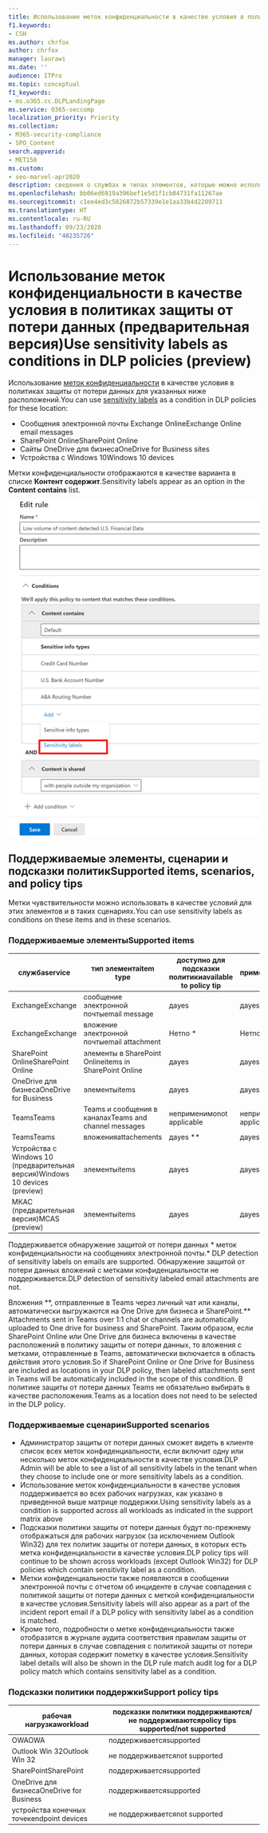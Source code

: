 ```yaml
---
title: Использование меток конфиденциальности в качестве условия в политиках защиты от потери данных (предварительная версия)
f1.keywords:
- CSH
ms.author: chrfox
author: chrfox
manager: laurawi
ms.date: ''
audience: ITPro
ms.topic: conceptual
f1_keywords:
- ms.o365.cc.DLPLandingPage
ms.service: O365-seccomp
localization_priority: Priority
ms.collection:
- M365-security-compliance
- SPO_Content
search.appverid:
- MET150
ms.custom:
- seo-marvel-apr2020
description: сведения о службах и типах элементов, которые можно использовать метки конфиденциальности в качестве условий для политик защиты от потери данных
ms.openlocfilehash: bb06ed6919a396bef1e5d1f1cb04731fa11267ae
ms.sourcegitcommit: c1ee4ed3c5826872b57339e1e1aa33b4d2209711
ms.translationtype: HT
ms.contentlocale: ru-RU
ms.lasthandoff: 09/23/2020
ms.locfileid: "48235726"
---
```

# <a name="use-sensitivity-labels-as-conditions-in-dlp-policies-preview"></a><span data-ttu-id="98255-103">Использование меток конфиденциальности в качестве условия в политиках защиты от потери данных (предварительная версия)</span><span class="sxs-lookup"><span data-stu-id="98255-103">Use sensitivity labels as conditions in DLP policies (preview)</span></span>

<span data-ttu-id="98255-104">Использование [меток конфиденциальности](sensitivity-labels.md) в качестве условия в политиках защиты от потери данных для указанных ниже расположений.</span><span class="sxs-lookup"><span data-stu-id="98255-104">You can use [sensitivity labels](sensitivity-labels.md) as a condition in DLP policies for these location:</span></span>

- <span data-ttu-id="98255-105">Сообщения электронной почты Exchange Online</span><span class="sxs-lookup"><span data-stu-id="98255-105">Exchange Online email messages</span></span>
- <span data-ttu-id="98255-106">SharePoint Online</span><span class="sxs-lookup"><span data-stu-id="98255-106">SharePoint Online</span></span>
- <span data-ttu-id="98255-107">Сайты OneDrive для бизнеса</span><span class="sxs-lookup"><span data-stu-id="98255-107">OneDrive for Business sites</span></span>
- <span data-ttu-id="98255-108">Устройства с Windows 10</span><span class="sxs-lookup"><span data-stu-id="98255-108">Windows 10 devices</span></span>

<span data-ttu-id="98255-109">Метки конфиденциальности отображаются в качестве варианта в списке **Контент содержит**.</span><span class="sxs-lookup"><span data-stu-id="98255-109">Sensitivity labels appear as an option in the **Content contains** list.</span></span>

![метка конфиденциальности в качестве условия](../media/dlp-sensitivity-label-as-a-condition.png)

## <a name="supported-items-scenarios-and-policy-tips"></a><span data-ttu-id="98255-111">Поддерживаемые элементы, сценарии и подсказки политик</span><span class="sxs-lookup"><span data-stu-id="98255-111">Supported items, scenarios, and policy tips</span></span>

<span data-ttu-id="98255-112">Метки чувствительности можно использовать в качестве условий для этих элементов и в таких сценариях.</span><span class="sxs-lookup"><span data-stu-id="98255-112">You can use sensitivity labels as conditions on these items and in these scenarios.</span></span>

### <a name="supported-items"></a><span data-ttu-id="98255-113">Поддерживаемые элементы</span><span class="sxs-lookup"><span data-stu-id="98255-113">Supported items</span></span>

|<span data-ttu-id="98255-114">служба</span><span class="sxs-lookup"><span data-stu-id="98255-114">service</span></span>  |<span data-ttu-id="98255-115">тип элемента</span><span class="sxs-lookup"><span data-stu-id="98255-115">item type</span></span>  |<span data-ttu-id="98255-116">доступно для подсказки политики</span><span class="sxs-lookup"><span data-stu-id="98255-116">available to policy tip</span></span>  |<span data-ttu-id="98255-117">применимо</span><span class="sxs-lookup"><span data-stu-id="98255-117">enforceable</span></span>  |
|---------|---------|---------|---------|
|<span data-ttu-id="98255-118">Exchange</span><span class="sxs-lookup"><span data-stu-id="98255-118">Exchange</span></span>    |<span data-ttu-id="98255-119">сообщение электронной почты</span><span class="sxs-lookup"><span data-stu-id="98255-119">email message</span></span>         |<span data-ttu-id="98255-120">да</span><span class="sxs-lookup"><span data-stu-id="98255-120">yes</span></span>         |<span data-ttu-id="98255-121">да</span><span class="sxs-lookup"><span data-stu-id="98255-121">yes</span></span>         |
|<span data-ttu-id="98255-122">Exchange</span><span class="sxs-lookup"><span data-stu-id="98255-122">Exchange</span></span>    |<span data-ttu-id="98255-123">вложение электронной почты</span><span class="sxs-lookup"><span data-stu-id="98255-123">email attachment</span></span>         |<span data-ttu-id="98255-124">Нет</span><span class="sxs-lookup"><span data-stu-id="98255-124">no \*</span></span>         |<span data-ttu-id="98255-125">Нет</span><span class="sxs-lookup"><span data-stu-id="98255-125">no \*</span></span>         |
|<span data-ttu-id="98255-126">SharePoint Online</span><span class="sxs-lookup"><span data-stu-id="98255-126">SharePoint Online</span></span>     |<span data-ttu-id="98255-127">элементы в SharePoint Online</span><span class="sxs-lookup"><span data-stu-id="98255-127">items in SharePoint Online</span></span>         |<span data-ttu-id="98255-128">да</span><span class="sxs-lookup"><span data-stu-id="98255-128">yes</span></span>         |<span data-ttu-id="98255-129">да</span><span class="sxs-lookup"><span data-stu-id="98255-129">yes</span></span>         |
|<span data-ttu-id="98255-130">OneDrive для бизнеса</span><span class="sxs-lookup"><span data-stu-id="98255-130">OneDrive for Business</span></span>     |<span data-ttu-id="98255-131">элементы</span><span class="sxs-lookup"><span data-stu-id="98255-131">items</span></span>         |<span data-ttu-id="98255-132">да</span><span class="sxs-lookup"><span data-stu-id="98255-132">yes</span></span>         |<span data-ttu-id="98255-133">да</span><span class="sxs-lookup"><span data-stu-id="98255-133">yes</span></span>         |
|<span data-ttu-id="98255-134">Teams</span><span class="sxs-lookup"><span data-stu-id="98255-134">Teams</span></span>     |<span data-ttu-id="98255-135">Teams и сообщения в каналах</span><span class="sxs-lookup"><span data-stu-id="98255-135">Teams and channel messages</span></span>         |<span data-ttu-id="98255-136">неприменимо</span><span class="sxs-lookup"><span data-stu-id="98255-136">not applicable</span></span>         |<span data-ttu-id="98255-137">неприменимо</span><span class="sxs-lookup"><span data-stu-id="98255-137">not applicable</span></span>         |
|<span data-ttu-id="98255-138">Teams</span><span class="sxs-lookup"><span data-stu-id="98255-138">Teams</span></span>     |<span data-ttu-id="98255-139">вложения</span><span class="sxs-lookup"><span data-stu-id="98255-139">attachements</span></span>         |<span data-ttu-id="98255-140">да</span><span class="sxs-lookup"><span data-stu-id="98255-140">yes \*\*</span></span>         |<span data-ttu-id="98255-141">да</span><span class="sxs-lookup"><span data-stu-id="98255-141">yes \*\*</span></span>         |
|<span data-ttu-id="98255-142">Устройства с Windows 10 (предварительная версия)</span><span class="sxs-lookup"><span data-stu-id="98255-142">Windows 10 devices (preview)</span></span>     |<span data-ttu-id="98255-143">элементы</span><span class="sxs-lookup"><span data-stu-id="98255-143">items</span></span>         |<span data-ttu-id="98255-144">да</span><span class="sxs-lookup"><span data-stu-id="98255-144">yes</span></span>         |<span data-ttu-id="98255-145">да</span><span class="sxs-lookup"><span data-stu-id="98255-145">yes</span></span>         |
|<span data-ttu-id="98255-146">МКАС (предварительная версия)</span><span class="sxs-lookup"><span data-stu-id="98255-146">MCAS (preview)</span></span> |<span data-ttu-id="98255-147">элементы</span><span class="sxs-lookup"><span data-stu-id="98255-147">items</span></span>         |<span data-ttu-id="98255-148">да</span><span class="sxs-lookup"><span data-stu-id="98255-148">yes</span></span>         |<span data-ttu-id="98255-149">да</span><span class="sxs-lookup"><span data-stu-id="98255-149">yes</span></span>         |

<span data-ttu-id="98255-150">Поддерживается обнаружение защитой от потери данных \* меток конфиденциальности на сообщениях электронной почты.</span><span class="sxs-lookup"><span data-stu-id="98255-150">\* DLP detection of sensitivity labels on emails are supported.</span></span> <span data-ttu-id="98255-151">Обнаружение защитой от потери данных вложений с метками конфиденциальности не поддерживается.</span><span class="sxs-lookup"><span data-stu-id="98255-151">DLP detection of sensitivity labeled email attachments are not.</span></span>

<span data-ttu-id="98255-152">Вложения \*\*, отправленные в Teams через личный чат или каналы, автоматически выгружаются на One Drive для бизнеса и SharePoint.</span><span class="sxs-lookup"><span data-stu-id="98255-152">\*\* Attachments sent in Teams over 1:1 chat or channels are automatically uploaded to One drive for business and SharePoint.</span></span> <span data-ttu-id="98255-153">Таким образом, если SharePoint Online или One Drive для бизнеса включены в качестве расположений в политику защиты от потери данных, то вложения с метками, отправленные в Teams, автоматически включается в область действия этого условия.</span><span class="sxs-lookup"><span data-stu-id="98255-153">So if SharePoint Online or One Drive for Business are included as locations in your DLP policy, then labeled attachments sent in Teams will be automatically included in the scope of this condition.</span></span> <span data-ttu-id="98255-154">В политике защиты от потери данных Teams не обязательно выбирать в качестве расположения.</span><span class="sxs-lookup"><span data-stu-id="98255-154">Teams as a location does not need to be selected in the DLP policy.</span></span>

### <a name="supported-scenarios"></a><span data-ttu-id="98255-155">Поддерживаемые сценарии</span><span class="sxs-lookup"><span data-stu-id="98255-155">Supported scenarios</span></span>

- <span data-ttu-id="98255-156">Администратор защиты от потери данных сможет видеть в клиенте список всех меток конфиденциальности, если включит одну или несколько меток конфиденциальности в качестве условия.</span><span class="sxs-lookup"><span data-stu-id="98255-156">DLP Admin will be able to see a list of all sensitivity labels in the tenant when they choose to include one or more sensitivity labels as a condition.</span></span>
- <span data-ttu-id="98255-157">Использование меток конфиденциальности в качестве условия поддерживается во всех рабочих нагрузках, как указано в приведенной выше матрице поддержки.</span><span class="sxs-lookup"><span data-stu-id="98255-157">Using sensitivity labels as a condition is supported across all workloads as indicated in the support matrix above</span></span>
- <span data-ttu-id="98255-158">Подсказки политики защиты от потери данных будут по-прежнему отображаться для рабочих нагрузок (за исключением Outlook Win32) для тех политик защиты от потери данных, в которых есть метка конфиденциальности в качестве условия.</span><span class="sxs-lookup"><span data-stu-id="98255-158">DLP policy tips will continue to be shown across workloads (except Outlook Win32) for DLP policies which contain sensitivity label as a condition.</span></span>
- <span data-ttu-id="98255-159">Метки конфиденциальности также появляются в сообщении электронной почты с отчетом об инциденте в случае совпадения с политикой защиты от потери данных с меткой конфиденциальности в качестве условия.</span><span class="sxs-lookup"><span data-stu-id="98255-159">Sensitivity labels will also appear as a part of the incident report email if a DLP policy with sensitivity label as a condition is matched.</span></span>
- <span data-ttu-id="98255-160">Кроме того, подробности о метке конфиденциальности также отобразятся в журнале аудита соответствия правилам защиты от потери данных в случае совпадения с политикой защиты от потери данных, которая содержит пометку в качестве условия.</span><span class="sxs-lookup"><span data-stu-id="98255-160">Sensitivity label details will also be shown in the DLP rule match audit log for a DLP policy match which contains sensitivity label as a condition.</span></span>


### <a name="support-policy-tips"></a><span data-ttu-id="98255-161">Подсказки политики поддержки</span><span class="sxs-lookup"><span data-stu-id="98255-161">Support policy tips</span></span>


|<span data-ttu-id="98255-162">рабочая нагрузка</span><span class="sxs-lookup"><span data-stu-id="98255-162">workload</span></span>  |<span data-ttu-id="98255-163">подсказки политики поддерживаются/не поддерживаются</span><span class="sxs-lookup"><span data-stu-id="98255-163">policy tips supported/not supported</span></span>  |
|---------|---------|
|<span data-ttu-id="98255-164">OWA</span><span class="sxs-lookup"><span data-stu-id="98255-164">OWA</span></span> |    <span data-ttu-id="98255-165">поддерживается</span><span class="sxs-lookup"><span data-stu-id="98255-165">supported</span></span>     |
|<span data-ttu-id="98255-166">Outlook Win 32</span><span class="sxs-lookup"><span data-stu-id="98255-166">Outlook Win 32</span></span>    |  <span data-ttu-id="98255-167">не поддерживается</span><span class="sxs-lookup"><span data-stu-id="98255-167">not supported</span></span>       |
|<span data-ttu-id="98255-168">SharePoint</span><span class="sxs-lookup"><span data-stu-id="98255-168">SharePoint</span></span>   |   <span data-ttu-id="98255-169">поддерживается</span><span class="sxs-lookup"><span data-stu-id="98255-169">supported</span></span>      |
|<span data-ttu-id="98255-170">OneDrive для бизнеса</span><span class="sxs-lookup"><span data-stu-id="98255-170">OneDrive for Business</span></span>    |    <span data-ttu-id="98255-171">поддерживается</span><span class="sxs-lookup"><span data-stu-id="98255-171">supported</span></span>     |
|<span data-ttu-id="98255-172">устройства конечных точек</span><span class="sxs-lookup"><span data-stu-id="98255-172">endpoint devices</span></span>   |  <span data-ttu-id="98255-173">не поддерживается</span><span class="sxs-lookup"><span data-stu-id="98255-173">not supported</span></span>       |

